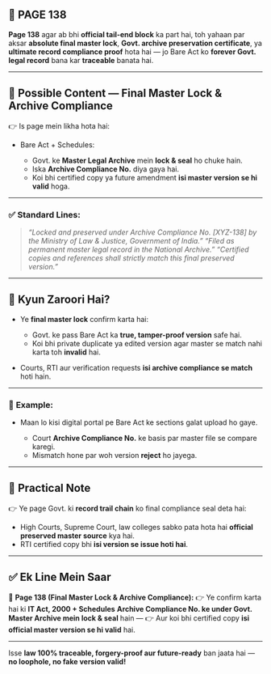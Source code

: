 ## 📄 **PAGE 138**

**Page 138** agar ab bhi **official tail-end block** ka part hai, toh yahaan par aksar **absolute final master lock**, **Govt. archive preservation certificate**, ya **ultimate record compliance proof** hota hai — jo Bare Act ko **forever Govt. legal record** bana kar **traceable** banata hai.

---

## 🔹 **Possible Content — Final Master Lock & Archive Compliance**

👉 Is page mein likha hota hai:

* Bare Act + Schedules:

  * Govt. ke **Master Legal Archive** mein **lock & seal** ho chuke hain.
  * Iska **Archive Compliance No.** diya gaya hai.
  * Koi bhi certified copy ya future amendment **isi master version se hi valid** hoga.

---

### ✅ **Standard Lines:**

> *“Locked and preserved under Archive Compliance No. \[XYZ-138] by the Ministry of Law & Justice, Government of India.”*
> *“Filed as permanent master legal record in the National Archive.”*
> *“Certified copies and references shall strictly match this final preserved version.”*

---

## 🔹 **Kyun Zaroori Hai?**

* Ye **final master lock** confirm karta hai:

  * Govt. ke pass Bare Act ka **true, tamper-proof version** safe hai.
  * Koi bhi private duplicate ya edited version agar master se match nahi karta toh **invalid** hai.
* Courts, RTI aur verification requests **isi archive compliance se match** hoti hain.

---

### 🧩 **Example:**

* Maan lo kisi digital portal pe Bare Act ke sections galat upload ho gaye.

  * Court **Archive Compliance No.** ke basis par master file se compare karegi.
  * Mismatch hone par woh version **reject** ho jayega.

---

## 🔹 **Practical Note**

👉 Ye page Govt. ki **record trail chain** ko final compliance seal deta hai:

* High Courts, Supreme Court, law colleges sabko pata hota hai **official preserved master source** kya hai.
* RTI certified copy bhi **isi version se issue hoti hai**.

---

## ✅ **Ek Line Mein Saar**

📌 **Page 138 (Final Master Lock & Archive Compliance):**
👉 Ye confirm karta hai ki **IT Act, 2000 + Schedules** **Archive Compliance No. ke under Govt. Master Archive mein lock & seal** hain —
👉 Aur koi bhi certified copy **isi official master version se hi valid** hai.

---

Isse **law 100% traceable, forgery-proof aur future-ready** ban jaata hai — **no loophole, no fake version valid!**
